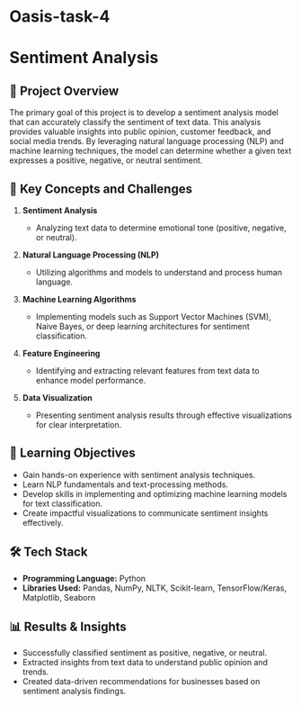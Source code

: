 # Oasis-task-4

# Sentiment Analysis

## 📌 Project Overview
The primary goal of this project is to develop a sentiment analysis model that can accurately classify the sentiment of text data. This analysis provides valuable insights into public opinion, customer feedback, and social media trends. By leveraging natural language processing (NLP) and machine learning techniques, the model can determine whether a given text expresses a positive, negative, or neutral sentiment.

## 🚀 Key Concepts and Challenges
1. **Sentiment Analysis**
   - Analyzing text data to determine emotional tone (positive, negative, or neutral).
   
2. **Natural Language Processing (NLP)**
   - Utilizing algorithms and models to understand and process human language.
   
3. **Machine Learning Algorithms**
   - Implementing models such as Support Vector Machines (SVM), Naive Bayes, or deep learning architectures for sentiment classification.
   
4. **Feature Engineering**
   - Identifying and extracting relevant features from text data to enhance model performance.
   
5. **Data Visualization**
   - Presenting sentiment analysis results through effective visualizations for clear interpretation.

## 🎯 Learning Objectives
- Gain hands-on experience with sentiment analysis techniques.
- Learn NLP fundamentals and text-processing methods.
- Develop skills in implementing and optimizing machine learning models for text classification.
- Create impactful visualizations to communicate sentiment insights effectively.

## 🛠 Tech Stack
- **Programming Language:** Python
- **Libraries Used:** Pandas, NumPy, NLTK, Scikit-learn, TensorFlow/Keras, Matplotlib, Seaborn

## 📊 Results & Insights
- Successfully classified sentiment as positive, negative, or neutral.
- Extracted insights from text data to understand public opinion and trends.
- Created data-driven recommendations for businesses based on sentiment analysis findings.
